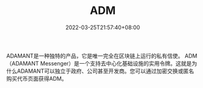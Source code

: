 ﻿---
weight: 
title: "ADM"
description: "ADAMANT是一种独特的产品，它是唯一完全在区块链上运行的私有信使"
date: 2022-03-25T21:57:40+08:00
lastmod: 2022-03-25T16:45:40+08:00
draft: false
authors: ["Metabd"]
featuredImage: "adm.webp"
link: ""
tags: ["数字代币","ADM"]
categories: ["navigation"]
navigation: ["数字代币"]
lightgallery: true
toc: true
pinned: false
recommend: false
recommend1: false
---
ADAMANT是一种独特的产品，它是唯一完全在区块链上运行的私有信使。
ADM（ADAMANT Messenger）是一个支持去中心化基础设施的实用令牌。这就是为什么ADAMANT可以独立于政府、公司甚至开发商。您可以通过加密交换或匿名购买代币页面获得ADM。
